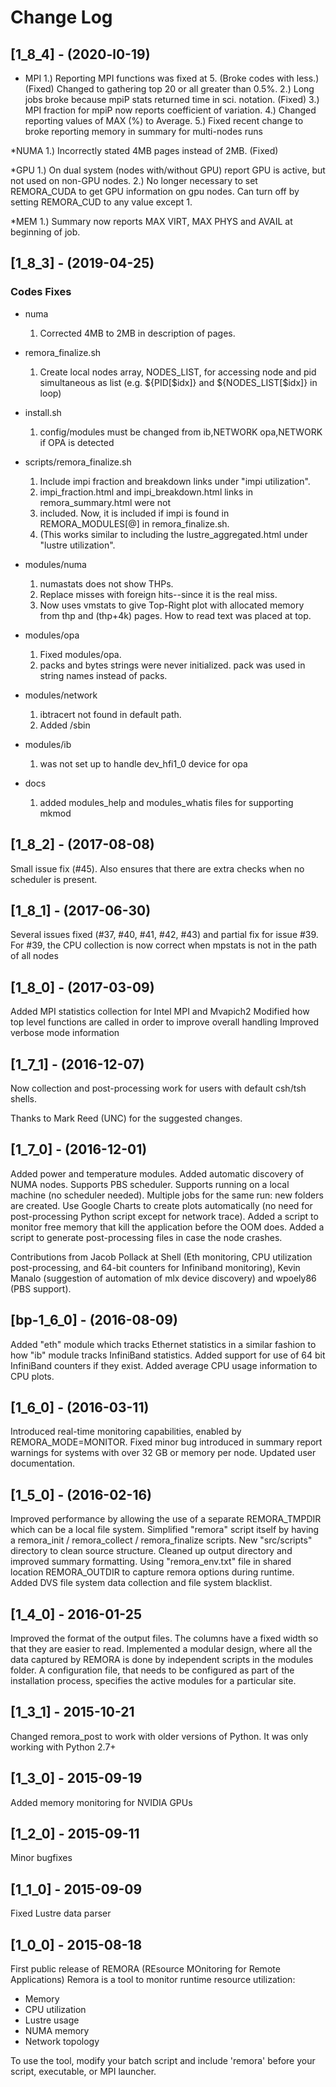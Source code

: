 # Change Log

## [1_8_4] - (2020-l0-19)
* MPI
  1.) Reporting MPI functions was fixed at 5. (Broke codes with less.) (Fixed)
      Changed to gathering top 20 or all greater than 0.5%.
  2.) Long jobs broke because mpiP stats returned time in sci. notation. (Fixed)
  3.) MPI fraction for mpiP now reports coefficient of variation.
  4.) Changed reporting values of MAX (%) to Average.
  5.) Fixed recent change to broke reporting memory in summary for multi-nodes runs

*NUMA
  1.) Incorrectly stated 4MB pages instead of 2MB. (Fixed)

*GPU
  1.) On dual system (nodes with/without GPU) report GPU is active, but not
      used on non-GPU nodes.
  2.) No longer necessary to set REMORA_CUDA to get GPU information on gpu nodes.
      Can turn off by setting REMORA_CUD to any value except 1.

*MEM
  1.) Summary now reports MAX VIRT, MAX PHYS and AVAIL at beginning of job.
  

## [1_8_3] - (2019-04-25)

### Codes Fixes
* numa
  1. Corrected 4MB to 2MB in description of pages.

* remora_finalize.sh
  1. Create local nodes array, NODES_LIST, for accessing node and pid simultaneous as list
     (e.g.  ${PID[$idx]} and ${NODES_LIST[$idx]}  in loop)
* install.sh
   1. config/modules must be changed from ib,NETWORK opa,NETWORK if OPA is detected

* scripts/remora_finalize.sh
   1. Include impi fraction and breakdown links under "impi utilization".
   2. impi_fraction.html and impi_breakdown.html links in remora_summary.html were not
   3. included. Now, it is included if impi is found in REMORA_MODULES[@] in remora_finalize.sh.
   4. (This works similar to including the lustre_aggregated.html under "lustre utilization".

* modules/numa
   1. numastats does not show THPs. 
   2. Replace misses with foreign hits--since it is the real miss. 
   3. Now uses vmstats to give Top-Right plot with allocated memory from thp and (thp+4k) pages. How to read text was placed at top.

* modules/opa
   1. Fixed modules/opa.  
   2. packs and bytes strings were never initialized.  pack was used in string names instead of packs.

* modules/network
   1. ibtracert not found in default path.  
   2. Added /sbin

* modules/ib
   1. was not set up to handle dev_hfi1_0 device for opa

* docs
   1. added modules_help and modules_whatis files for supporting mkmod



## [1_8_2] - (2017-08-08)

Small issue fix (#45). Also ensures that there are extra checks when no scheduler is present.

## [1_8_1] - (2017-06-30)

Several issues fixed (#37, #40, #41, #42, #43) and partial fix for issue #39.
For #39, the CPU collection is now correct when mpstats is not in the path of all nodes

## [1_8_0] - (2017-03-09)

Added MPI statistics collection for Intel MPI and Mvapich2
Modified how top level functions are called in order to improve overall handling
Improved verbose mode information

## [1_7_1] - (2016-12-07)

Now collection and post-processing work for users with default csh/tsh shells.

Thanks to Mark Reed (UNC) for the suggested changes.

## [1_7_0] - (2016-12-01)

Added power and temperature modules.
Added automatic discovery of NUMA nodes.
Supports PBS scheduler.
Supports running on a local machine (no scheduler needed).
Multiple jobs for the same run: new folders are created.
Use Google Charts to create plots automatically (no need for post-processing Python script except for network trace).
Added a script to monitor free memory that kill the application before the OOM does.
Added a script to generate post-processing files in case the node crashes.

Contributions from Jacob Pollack at Shell (Eth monitoring, CPU utilization post-processing, and 64-bit counters for Infiniband monitoring), Kevin Manalo (suggestion of automation of mlx device discovery) and wpoely86 (PBS support).

## [bp-1_6_0] - (2016-08-09)

Added "eth" module which tracks Ethernet statistics in a similar fashion to how "ib" module tracks InfiniBand statistics.
Added support for use of 64 bit InfiniBand counters if they exist.
Added average CPU usage information to CPU plots.

## [1_6_0] - (2016-03-11)

Introduced real-time monitoring capabilities, enabled by REMORA_MODE=MONITOR.
Fixed minor bug introduced in summary report warnings for systems with over 32 GB or memory per node.
Updated user documentation.

## [1_5_0] - (2016-02-16)

Improved performance by allowing the use of a separate REMORA_TMPDIR which can be a local file system.
Simplified "remora" script itself by having a remora_init / remora_collect / remora_finalize scripts.
New "src/scripts" directory to clean source structure.
Cleaned up output directory and improved summary formatting.
Using "remora_env.txt" file in shared location REMORA_OUTDIR to capture remora options during runtime.  
Added DVS file system data collection and file system blacklist.

## [1_4_0] - 2016-01-25

Improved the format of the output files. The columns have a fixed width so that they are easier to read.
Implemented a modular design, where all the data captured by REMORA is done by independent scripts in the
modules folder. A configuration file, that needs to be configured as part of the installation process,
specifies the active modules for a particular site.

## [1_3_1] - 2015-10-21

Changed remora_post to work with older versions of Python. It was only working with Python 2.7+

## [1_3_0] - 2015-09-19

Added memory monitoring for NVIDIA GPUs

## [1_2_0] - 2015-09-11

Minor bugfixes

## [1_1_0] - 2015-09-09

Fixed Lustre data parser

## [1_0_0] - 2015-08-18

First public release of REMORA (REsource MOnitoring for Remote Applications)
Remora is a tool to monitor runtime resource utilization:

* Memory
* CPU utilization
* Lustre usage
* NUMA memory
* Network topology

To use the tool, modify your batch script and include 'remora' before your script, executable, or MPI launcher.
